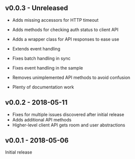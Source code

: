 ## v0.0.3 - **Unreleased**

- Adds missing accessors for HTTP timeout
- Adds methods for checking auth status to client API
- Adds a wrapper class for API responses to ease use
- Extends event handling

- Fixes batch handling in sync
- Fixes event handling in the sample
- Removes unimplemented API methods to avoid confusion

- Plenty of documentation work

## v0.0.2 - 2018-05-11

- Fixes for multiple issues discovered after initial release
- Adds additional API methods
- Higher-level client API gets room and user abstractions

## v0.0.1 - 2018-05-06

Initial release
